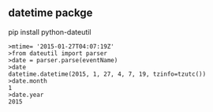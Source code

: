 ## datetime packge

pip install python-dateutil

```
>mtime= '2015-01-27T04:07:19Z'
>from dateutil import parser
>date = parser.parse(eventName)
>date
datetime.datetime(2015, 1, 27, 4, 7, 19, tzinfo=tzutc())
>date.month
1
>date.year
2015
```
